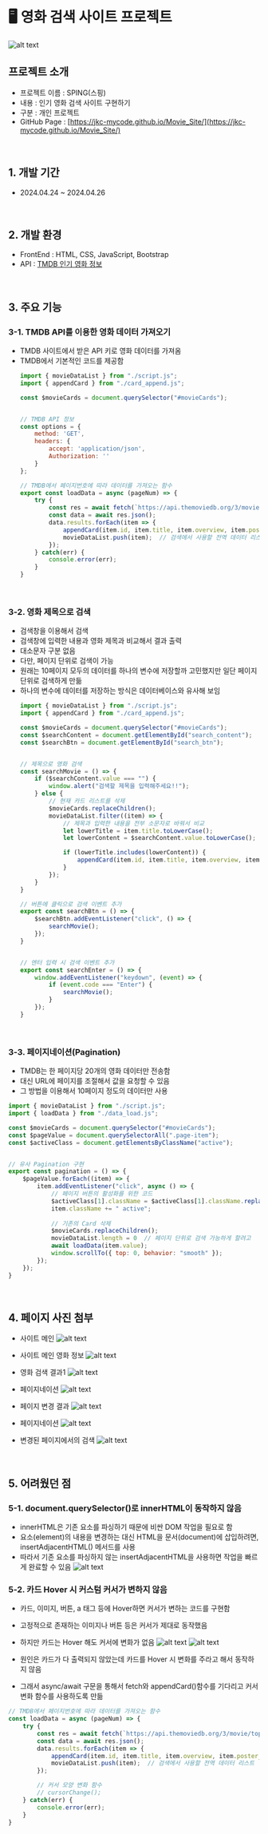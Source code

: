 # 🖥️ 영화 검색 사이트 프로젝트
![alt text](./img/project_thumbnail.png)

## 프로젝트 소개
- 프로젝트 이름 : SPING(스핑)
- 내용 : 인기 영화 검색 사이트 구현하기
- 구분 : 개인 프로젝트
- GitHub Page : [https://jkc-mycode.github.io/Movie_Site/](https://jkc-mycode.github.io/Movie_Site/)

<br>

## 1. 개발 기간
- 2024.04.24 ~ 2024.04.26

<br>

## 2. 개발 환경
- FrontEnd : HTML, CSS, JavaScript, Bootstrap
- API : [TMDB 인기 영화 정보](https://www.themoviedb.org/?language=ko)

<br>

## 3. 주요 기능
### 3-1. TMDB API를 이용한 영화 데이터 가져오기
- TMDB 사이트에서 받은 API 키로 영화 데이터를 가져옴
- TMDB에서 기본적인 코드를 제공함
    ```javascript
    import { movieDataList } from "./script.js";
    import { appendCard } from "./card_append.js";

    const $movieCards = document.querySelector("#movieCards");


    // TMDB API 정보
    const options = {
        method: 'GET',
        headers: {
            accept: 'application/json',
            Authorization: ''
        }
    };

    // TMDB에서 페이지번호에 따라 데이터를 가져오는 함수
    export const loadData = async (pageNum) => {
        try {
            const res = await fetch(`https://api.themoviedb.org/3/movie/top_rated?language=en-US&page=${pageNum}`, options)
            const data = await res.json();
            data.results.forEach(item => {
                appendCard(item.id, item.title, item.overview, item.poster_path, item.vote_average, $movieCards);
                movieDataList.push(item);  // 검색에서 사용할 전역 데이터 리스트
            });
        } catch(err) {
            console.error(err);
        }
    }
    ```

<br>

### 3-2. 영화 제목으로 검색
- 검색창을 이용해서 검색
- 검색창에 입력한 내용과 영화 제목과 비교해서 결과 출력
- 대소문자 구분 없음
- 다만, 페이지 단위로 검색이 가능
- 원래는 10페이지 모두의 데이터를 하나의 변수에 저장할까 고민했지만 일단 페이지 단위로 검색하게 만듦
- 하나의 변수에 데이터를 저장하는 방식은 데이터베이스와 유사해 보임
    ```javascript
    import { movieDataList } from "./script.js";
    import { appendCard } from "./card_append.js";

    const $movieCards = document.querySelector("#movieCards");
    const $searchContent = document.getElementById("search_content");
    const $searchBtn = document.getElementById("search_btn");


    // 제목으로 영화 검색
    const searchMovie = () => {
        if ($searchContent.value === "") {
            window.alert("검색할 제목을 입력해주세요!!");
        } else {
            // 현재 카드 리스트를 삭제
            $movieCards.replaceChildren();
            movieDataList.filter((item) => {
                // 제목과 입력한 내용을 전부 소문자로 바꿔서 비교
                let lowerTitle = item.title.toLowerCase();
                let lowerContent = $searchContent.value.toLowerCase();

                if (lowerTitle.includes(lowerContent)) {
                    appendCard(item.id, item.title, item.overview, item.poster_path, item.vote_average, $movieCards);
                }
            });
        }
    }

    // 버튼에 클릭으로 검색 이벤트 추가
    export const searchBtn = () => {
        $searchBtn.addEventListener("click", () => {
            searchMovie();
        });
    }


    // 엔터 입력 시 검색 이벤트 추가
    export const searchEnter = () => {
        window.addEventListener("keydown", (event) => {
            if (event.code === "Enter") {
                searchMovie();
            }
        });
    }

    ```

<br>

### 3-3. 페이지네이션(Pagination)
- TMDB는 한 페이지당 20개의 영화 데이터만 전송함
- 대신 URL에 페이지를 조절해서 값을 요청할 수 있음
- 그 방법을 이용해서 10페이지 정도의 데이터만 사용
```javascript
import { movieDataList } from "./script.js";
import { loadData } from "./data_load.js";

const $movieCards = document.querySelector("#movieCards");
const $pageValue = document.querySelectorAll(".page-item");
const $activeClass = document.getElementsByClassName("active");


// 유사 Pagination 구현
export const pagination = () => {
    $pageValue.forEach((item) => {
        item.addEventListener("click", async () => {
            // 페이지 버튼의 활성화를 위한 코드
            $activeClass[1].className = $activeClass[1].className.replace(" active", "");
            item.className += " active";
            
            // 기존의 Card 삭제
            $movieCards.replaceChildren();
            movieDataList.length = 0  // 페이지 단위로 검색 가능하게 할려고
            await loadData(item.value);
            window.scrollTo({ top: 0, behavior: "smooth" });
        });
    });
}
```

<br>

## 4. 페이지 사진 첨부
- 사이트 메인
![alt text](./img/main.png)

- 사이트 메인 영화 정보
![alt text](./img/movies_info.png)

- 영화 검색 결과1
![alt text](./img/movies_search1.png)

- 페이지네이션
![alt text](./img/pagination1.png)

- 페이지 변경 결과
![alt text](./img/pagination_result.png)

- 페이지네이션
![alt text](./img/pagination2.png)

- 변경된 페이지에서의 검색
![alt text](./img/movies_search2.png)

<br>

## 5. 어려웠던 점
### 5-1. document.querySelector()로 innerHTML이 동작하지 않음
- innerHTML은 기존 요소를 파싱하기 때문에 비싼 DOM 작업을 필요로 함
- 요소(element)의 내용을 변경하는 대신 HTML을 문서(document)에 삽입하려면, insertAdjacentHTML() 메서드를 사용
- 따라서 기존 요소를 파싱하지 않는 insertAdjacentHTML을 사용하면 작업을 빠르게 완료할 수 있음
![alt text](https://velog.velcdn.com/images/my_code/post/e888cb35-8292-48c9-b87c-0dac3ce5de9c/image.png)

### 5-2. 카드 Hover 시 커스텀 커서가 변하지 않음
- 카드, 이미지, 버튼, a 태그 등에 Hover하면 커서가 변하는 코드를 구현함
- 고정적으로 존재하는 이미지나 버튼 등은 커서가 제대로 동작했음
- 하지만 카드는 Hover 해도 커서에 변화가 없음
![alt text](https://velog.velcdn.com/images/my_code/post/98cb0795-aeed-458f-9e67-ba993861b6eb/image.png)
![alt text](https://velog.velcdn.com/images/my_code/post/7b001c6c-fcd9-4117-870c-ed5ffcb78e63/image.png)

- 원인은 카드가 다 출력되지 않았는데 카드를 Hover 시 변화를 주라고 해서 동작하지 않음
- 그래서 async/await 구문을 통해서 fetch와 appendCard()함수를 기다리고 커서 변화 함수를 사용하도록 만듦
  
```javascript
// TMDB에서 페이지번호에 따라 데이터를 가져오는 함수
const loadData = async (pageNum) => {
    try {
        const res = await fetch(`https://api.themoviedb.org/3/movie/top_rated?language=en-US&page=${pageNum}`, options)
        const data = await res.json();
        data.results.forEach(item => {
            appendCard(item.id, item.title, item.overview, item.poster_path, item.vote_average, $movieCards);
            movieDataList.push(item);  // 검색에서 사용할 전역 데이터 리스트
        });

        // 커서 모양 변화 함수
        // cursorChange();
    } catch(err) {
        console.error(err);
    }
}
```